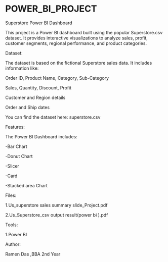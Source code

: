 # POWER_BI_PROJECT
Superstore Power BI Dashboard

This project is a Power BI dashboard built using the popular Superstore.csv dataset. It provides interactive visualizations to analyze sales, profit, customer segments, regional performance, and product categories.

Dataset:

The dataset is based on the fictional Superstore sales data. It includes information like:

Order ID, Product Name, Category, Sub-Category

Sales, Quantity, Discount, Profit

Customer and Region details

Order and Ship dates

You can find the dataset here: superstore.csv

Features:

The Power BI Dashboard includes:

-Bar Chart

-Donut Chart

-Slicer

-Card

-Stacked area Chart

Files:

1.Us_superstore sales  summary slide_Project.pdf

2.Us_Superstore_csv output result(power bi ).pdf

Tools:

1.Power BI

Author:

Ramen Das ,BBA 2nd Year
